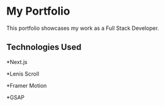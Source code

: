 # My Portfolio

This portfolio showcases my work as a Full Stack Developer.

## Technologies Used

\*Next.js

\*Lenis Scroll

\*Framer Motion

\*GSAP
